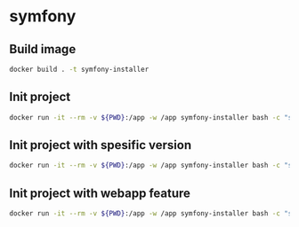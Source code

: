 # symfony

## Build image

```bash
docker build . -t symfony-installer
```

## Init project

```bash
docker run -it --rm -v ${PWD}:/app -w /app symfony-installer bash -c "symfony new demo --no-git"
```

## Init project with spesific version

```bash
docker run -it --rm -v ${PWD}:/app -w /app symfony-installer bash -c "symfony new demo --version=7.1.* --no-git"
```

## Init project with webapp feature

```bash
docker run -it --rm -v ${PWD}:/app -w /app symfony-installer bash -c "symfony new demo --version=7.1.* --no-git --webapp"
```
